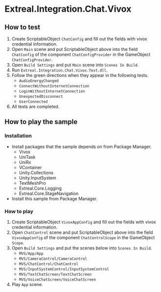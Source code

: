 # Extreal.Integration.Chat.Vivox

## How to test

1. Create ScriptableObject `ChatConfig` and fill out the fields with vivox credential information.
1. Open `Main` scene and put ScriptableObject above into the field `ChatConfig` of the component `ChatConfigProvider` in the GameObject `ChatConfigProvider`.
1. Open `Build Settings` and put `Main` scene into `Scenes In Build`.
1. Run `Extreal.Integration.Chat.Vivox.Test.dll`.
1. Follow the green directions when they appear in the following tests.
    - `AudioEnergyChanged`
    - `ConnectWithoutInternetConnection`
    - `LoginWithoutInternetConnection`
    - `UnexpectedDisconnect`
    - `UserConnected`
1. All tests are completed.

## How to play the sample

### Installation

- Install packages that the sample depends on from Package Manager.
  - Vivox
  - UniTask
  - UniRx
  - VContainer
  - Unity.Collections
  - Unity.InputSystem
  - TextMeshPro
  - Extreal.Core.Logging
  - Extreal.Core.StageNavigation
- Install this sample from Package Manager.

### How to play

1. Create ScriptableObject `VivoxAppConfig` and fill out the fields with vivox credential information.
1. Open `ChatControl` scene and put ScriptableObject above into the field `VivoxAppConfig` of the component `ChatControlScope` in the GameObject `Scope`.
1. Open `Build Settings` and put the scenes below into `Scenes In Build`.
    - `MVS/App/App`
    - `MVS/CameraControl/CameraControl`
    - `MVS/ChatControl/ChatControl`
    - `MVS/InputSystemControl/InputSystemControl`
    - `MVS/TextChatScreen/TextChatScreen`
    - `MVS/VoiceChatScreen/VoiceChatScreen`
1. Play `App` scene.
